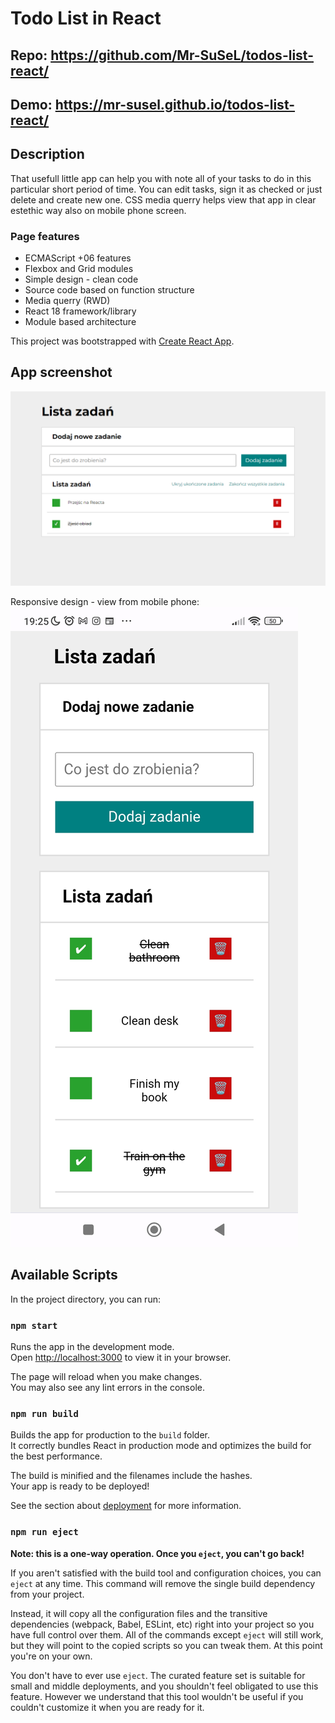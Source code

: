 # Todo List in React

## Repo: https://github.com/Mr-SuSeL/todos-list-react/

## Demo: https://mr-susel.github.io/todos-list-react/

## Description

That usefull little app can help you with note all of your tasks to do in this particular short period of time.
You can edit tasks, sign it as checked or just delete and create new one.
CSS media querry helps view that app in clear estethic way also on mobile phone screen.

### Page features

- ECMAScript +06 features
- Flexbox and Grid modules
- Simple design - clean code
- Source code based on function structure
- Media querry (RWD)
- React 18 framework/library
- Module based architecture

This project was bootstrapped with [Create React App](https://github.com/facebook/create-react-app).

## App screenshot

![Page Screenshot PC computer](img/img_pc.png)

Responsive design - view from mobile phone:
![Page Screenshot mobile phone](img/img1.jpg)

## Available Scripts

In the project directory, you can run:

### `npm start`

Runs the app in the development mode.\
Open [http://localhost:3000](http://localhost:3000) to view it in your browser.

The page will reload when you make changes.\
You may also see any lint errors in the console.

### `npm run build`

Builds the app for production to the `build` folder.\
It correctly bundles React in production mode and optimizes the build for the best performance.

The build is minified and the filenames include the hashes.\
Your app is ready to be deployed!

See the section about [deployment](https://facebook.github.io/create-react-app/docs/deployment) for more information.

### `npm run eject`

**Note: this is a one-way operation. Once you `eject`, you can't go back!**

If you aren't satisfied with the build tool and configuration choices, you can `eject` at any time. This command will remove the single build dependency from your project.

Instead, it will copy all the configuration files and the transitive dependencies (webpack, Babel, ESLint, etc) right into your project so you have full control over them. All of the commands except `eject` will still work, but they will point to the copied scripts so you can tweak them. At this point you're on your own.

You don't have to ever use `eject`. The curated feature set is suitable for small and middle deployments, and you shouldn't feel obligated to use this feature. However we understand that this tool wouldn't be useful if you couldn't customize it when you are ready for it.
